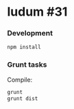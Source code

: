 ludum #31
===

### Development
```bash
npm install
```

### Grunt tasks

Compile:
```bash
grunt
grunt dist
```

